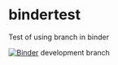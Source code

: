 # bindertest
Test of using branch in binder

[![Binder](https://mybinder.org/badge_logo.svg)](https://mybinder.org/v2/gh/fm75/bindertest/development?urlpath=lab) development branch
